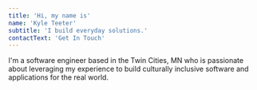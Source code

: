 ```yaml
---
title: 'Hi, my name is'
name: 'Kyle Teeter'
subtitle: 'I build everyday solutions.'
contactText: 'Get In Touch'
---
```


I'm a software engineer based in the Twin Cities, MN who is passionate about leveraging my experience to build culturally inclusive software and applications for the real world.
